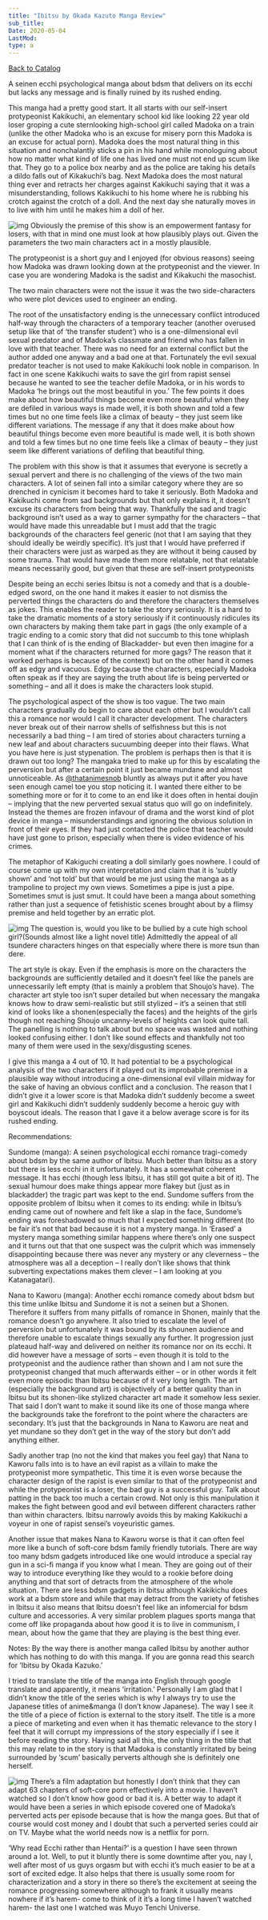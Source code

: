 ```yaml
---
title: "Ibitsu by Okada Kazuto Manga Review"
sub_title:
Date: 2020-05-04
LastMod:
type: a
---
```


[Back to Catalog](/)

A seinen ecchi psychological manga about bdsm that delivers on its ecchi but lacks any message and is finally ruined by its rushed ending.

This manga had a pretty good start. It all starts with our self-insert protypeonist Kakikuchi, an elementary school kid like looking 22 year old loser groping a cute sternlooking high-school girl called Madoka on a train (unlike the other Madoka who is an excuse for misery porn this Madoka is an excuse for actual porn). Madoka does the most natural thing in this situation and nonchalantly sticks a pin in his hand while monologuing about how no matter what kind of life one has lived one must not end up scum like that. They go to a police box nearby and as the police are taking his details a dildo falls out of Kikakuchi’s bag. Next Madoka does the most natural thing ever and retracts her charges against Kakikuchi saying that it was a misunderstanding, follows Kakikuchi to his home where he is rubbing his crotch against the crotch of a doll. And the next day she naturally moves in to live with him until he makes him a doll of her.

![img](https://steemitimages.com/640x0/https://cdn.mangahub.io/file/imghub/ibitsu-okada-kazuto/16/3.jpg)
Obviously the premise of this show is an empowerment fantasy for losers, with that in mind one must look at how plausibly plays out. Given the parameters the two main characters act in a mostly plausible.

The protypeonist is a short guy and I enjoyed (for obvious reasons) seeing how Madoka was drawn looking down at the protypeonist and the viewer. In case you are wondering Madoka is the sadist and Kikakuchi the masochist.

The two main characters were not the issue it was the two side-characters who were plot devices used to engineer an ending.

The root of the unsatisfactory ending is the unnecessary conflict introduced half-way through the characters of a temporary teacher (another overused setup like that of ‘the transfer student’) who is a one-dilmensional evil sexual predator and of Madoka’s classmate and friend who has fallen in love with that teacher. There was no need for an external conflict but the author added one anyway and a bad one at that. Fortunately the evil sexual predator teacher is not used to make Kakikuchi look noble in comparison. In fact in one scene Kakikuchi waits to save the girl from rapist sensei because he wanted to see the teacher defile Madoka, or in his words to Madoka ‘he brings out the most beautiful in you.’ The few points it does make about how beautiful things become even more beautiful when they are defiled in various ways is made well, it is both shown and told a few times but no one time feels like a climax of beauty – they just seem like different variations. The message if any that it does make about how beautiful things become even more beautiful is made well, it is both shown and told a few times but no one time feels like a climax of beauty – they just seem like different variations of defiling that beautiful thing.

The problem with this show is that it assumes that everyone is secretly a sexual pervert and there is no challenging of the views of the two main characters. A lot of seinen fall into a similar category where they are so drenched in cynicism it becomes hard to take it seriously. Both Madoka and Kakikuchi come from sad backgrounds but that only explains it, it doesn’t excuse its characters from being that way. Thankfully the sad and tragic background isn’t used as a way to garner sympathy for the characters – that would have made this unreadable but I must add that the tragic backgrounds of the characters feel generic (not that I am saying that they should ideally be weirdly specific). It’s just that I would have preferred if their characters were just as warped as they are without it being caused by some trauma. That would have made them more relatable, not that relatable means necessarily good, but given that these are self-insert protypeonists

Despite being an ecchi series Ibitsu is not a comedy and that is a double-edged sword, on the one hand it makes it easier to not dismiss the perverted things the characters do and therefore the characters themselves as jokes. This enables the reader to take the story seriously. It is a hard to take the dramatic moments of a story seriously if it continuously ridicules its own characters by making them take part in gags (the only example of a tragic ending to a comic story that did not succumb to this tone whiplash that I can think of is the ending of Blackadder- but even then imagine for a moment what if the characters returned for more gags? The reason that it worked perhaps is because of the context) but on the other hand it comes off as edgy and vacuous. Edgy because the characters, especially Madoka often speak as if they are saying the truth about life is being perverted or something – and all it does is make the characters look stupid.

The psychological aspect of the show is too vague. The two main characters gradually do begin to care about each other but I wouldn’t call this a romance nor would I call it character development. The characters never break out of their narrow shells of selfishness but this is not necessarily a bad thing – I am tired of stories about characters turning a new leaf and about characters sucuumbing deeper into their flaws. What you have here is just stypenation. The problem is perhaps then is that it is drawn out too long? The mangaka tried to make up for this by escalating the perversion but after a certain point it just became mundane and almost unnoticeable. As [@thatanimesnob](https://steemit.com/@thatanimesnob) bluntly as always put it after you have seen enough camel toe you stop noticing it. I wanted there either to be something more or for it to come to an end like it does often in hentai doujin – implying that the new perverted sexual status quo will go on indefinitely. Instead the themes are frozen infavour of drama and the worst kind of plot device in manga – misunderstandings and ignoring the obvious solution in front of their eyes. If they had just contacted the police that teacher would have just gone to prison, especially when there is video evidence of his crimes.

The metaphor of Kakiguchi creating a doll similarly goes nowhere. I could of course come up with my own interpretation and claim that it is ‘subtly shown’ and ‘not told’ but that would be me just using the manga as a trampoline to project my own views. Sometimes a pipe is just a pipe. Sometimes smut is just smut. It could have been a manga about something rather than just a sequence of fetishistic scenes brought about by a flimsy premise and held together by an erratic plot.

![img](https://steemitimages.com/640x0/https://images.duckduckgo.com/iu/?u=http%3A%2F%2F3.bp.blogspot.com%2F-tPutFvc9fL4%2FVmrnTguYwaI%2FAAAAAAAWUeY%2FgMew5QQtXf0%2Fw1900%2F6.jpg&f=1)
The question is, would you like to be bullied by a cute high school girl?(Sounds almost like a light novel title) Admittedly the appeal of all tsundere characters hinges on that especially where there is more tsun than dere.

The art style is okay. Even if the emphasis is more on the characters the backgrounds are sufficiently detailed and it doesn’t feel like the panels are unnecessarily left empty (that is mainly a problem that Shoujo’s have). The character art style too isn’t super detailed but when necessary the mangaka knows how to draw semi-realistic but still stylized – it’s a seinen that still kind of looks like a shonen(especially the faces) and the heights of the girls though not reaching Shoujo uncanny-levels of heights can look quite tall. The panelling is nothing to talk about but no space was wasted and nothing looked confusing either. I don’t like sound effects and thankfully not too many of them were used in the sexy/disgusting scenes.

I give this manga a 4 out of 10. It had potential to be a psychological analysis of the two characters if it played out its improbable premise in a plausible way without introducing a one-dimensional evil villain midway for the sake of having an obvious conflict and a conclusion. The reason that I didn’t give it a lower score is that Madoka didn’t suddenly become a sweet girl and Kakikuchi didn’t suddenly suddenly become a heroic guy with boyscout ideals. The reason that I gave it a below average score is for its rushed ending.

Recommendations:

Sundome (manga): A seinen psychological ecchi romance tragi-comedy about bdsm by the same author of Ibitsu. Much better than Ibitsu as a story but there is less ecchi in it unfortunately. It has a somewhat coherent message. It has ecchi (though less Ibitsu, it has still got quite a bit of it). The sexual humour does make things appear more flakey but (just as in blackadder) the tragic part was kept to the end. Sundome suffers from the opposite problem of Ibitsu when it comes to its ending: while in Ibitsu’s ending came out of nowhere and felt like a slap in the face, Sundome’s ending was foreshadowed so much that I expected something different (to be fair it’s not that bad because it is not a mystery manga. In ‘Erased’ a mystery manga something similar happens where there’s only one suspect and it turns out that that one suspect was the culprit which was immensely disappointing because there was never any mystery or any cleverness – the atmosphere was all a deception – I really don’t like shows that think subverting expectations makes them clever – I am looking at you Katanagatari).

Nana to Kaworu (manga): Another ecchi romance comedy about bdsm but this time unlike Ibitsu and Sundome it is not a seinen but a Shonen. Therefore it suffers from many pitfalls of romance in Shonen, mainly that the romance doesn’t go anywhere. It also tried to escalate the level of perversion but unfortunately it was bound by its shounen audience and therefore unable to escalate things sexually any further. It progression just plateaud half-way and delivered on neither its romance nor on its ecchi. It did however have a message of sorts – even though it is told to the protypeonist and the audience rather than shown and I am not sure the protypeonist changed that much afterwards either – or in other words it felt even more episodic than Ibitsu because of it very long length. The art (especially the background art) is objectively of a better quality than in Ibitsu but its shonen-like stylized character art made it somehow less sexier. That said I don’t want to make it sound like its one of those manga where the backgrounds take the forefront to the point where the characters are secondary. It’s just that the backgrounds in Nana to Kaworu are neat and yet mundane so they don’t get in the way of the story but don’t add anything either.

Sadly another trap (no not the kind that makes you feel gay) that Nana to Kaworu falls into is to have an evil rapist as a villain to make the protypeonist more sympathetic. This time it is even worse because the character design of the rapist is even similar to that of the protypeonist and while the protypeonist is a loser, the bad guy is a successful guy. Talk about patting in the back too much a certain crowd. Not only is this manipulation it makes the fight between good and evil between different characters rather than within characters. Ibitsu narrowly avoids this by making Kakikuchi a voyeur in one of rapist sensei’s voyeuristic games.

Another issue that makes Nana to Kaworu worse is that it can often feel more like a bunch of soft-core bdsm family friendly tutorials. There are way too many bdsm gadgets introduced like one would introduce a special ray gun in a sci-fi manga if you know what I mean. They are going out of their way to introduce everything like they would to a rookie before doing anything and that sort of detracts from the atmosphere of the whole situation. There are less bdsm gadgets in Ibitsu although Kakikichu does work at a bdsm store and while that may detract from the variety of fetishes in Ibitsu it also means that Ibitsu doesn’t feel like an infomercial for bdsm culture and accessories. A very similar problem plagues sports manga that come off like propaganda about how good it is to live in communism, I mean, about how the game that they are playing is the best thing ever.

Notes: By the way there is another manga called Ibitsu by another author which has nothing to do with this manga. If you are gonna read this search for ‘Ibitsu by Okada Kazuko.’

I tried to translate the title of the manga into English through google translate and apparently, it means ‘irritation.’ Personally I am glad that I didn’t know the title of the series which is why I always try to use the Japanese titles of anime&manga (I don’t know Japanese). The way I see it the title of a piece of fiction is external to the story itself. The title is a more a piece of marketing and even when it has thematic relevance to the story I feel that it will corrupt my impressions of the story especially if I see it before reading the story. Having said all this, the only thing in the title that this may relate to in the story is that Madoka is constantly irritated by being surrounded by ‘scum’ basically perverts although she is definitely one herself.

![img](https://steemitimages.com/640x0/https://img.cinematoday.jp/a/N0048478/_size_640x/_v_1355067664/main.jpg)
There’s a film adaptation but honestly I don’t think that they can adapt 63 chapters of soft-core porn effectively into a movie. I haven’t watched so I don’t know how good or bad it is. A better way to adapt it would have been a series in which episode covered one of Madoka’s perverted acts per episode because that is how the manga goes. But that of course would cost money and I doubt that such a perverted series could air on TV. Maybe what the world needs now is a netflix for porn.

‘Why read Ecchi rather than Hentai?’ is a question I have seen thrown around a lot. Well, to put it bluntly there is some downtime after you, nay I, well after most of us guys orgasm but with ecchi it’s much easier to be at a sort of excited edge. It also helps that there is usually some room for characterization and a story in there so there’s the excitement at seeing the romance progressing somewhere although to frank it usually means nowhere if it’s harem- come to think of it it’s a long time I haven’t watched harem- the last one I watched was Muyo Tenchi Universe.
